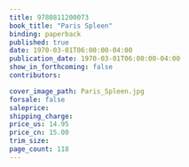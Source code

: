 ```yaml
---
title: 9780811200073
book_title: "Paris Spleen"
binding: paperback
published: true
date: 1970-03-01T06:00:00-04:00
publication_date: 1970-03-01T06:00:00-04:00
show_in_forthcoming: false
contributors:

cover_image_path: Paris_Spleen.jpg
forsale: false
saleprice:
shipping_charge:
price_us: 14.95
price_cn: 15.00
trim_size:
page_count: 118
---
```


